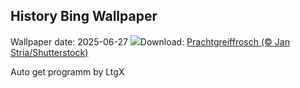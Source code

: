 ## History Bing Wallpaper
Wallpaper date: 2025-06-27
![](https://www.bing.com/th?id=OHR.SplendidFrog_DE-DE7801241876_UHD.jpg&w=1000)Download: [Prachtgreiffrosch (© Jan Stria/Shutterstock)](https://www.bing.com/th?id=OHR.SplendidFrog_DE-DE7801241876_UHD.jpg)

Auto get programm by LtgX
